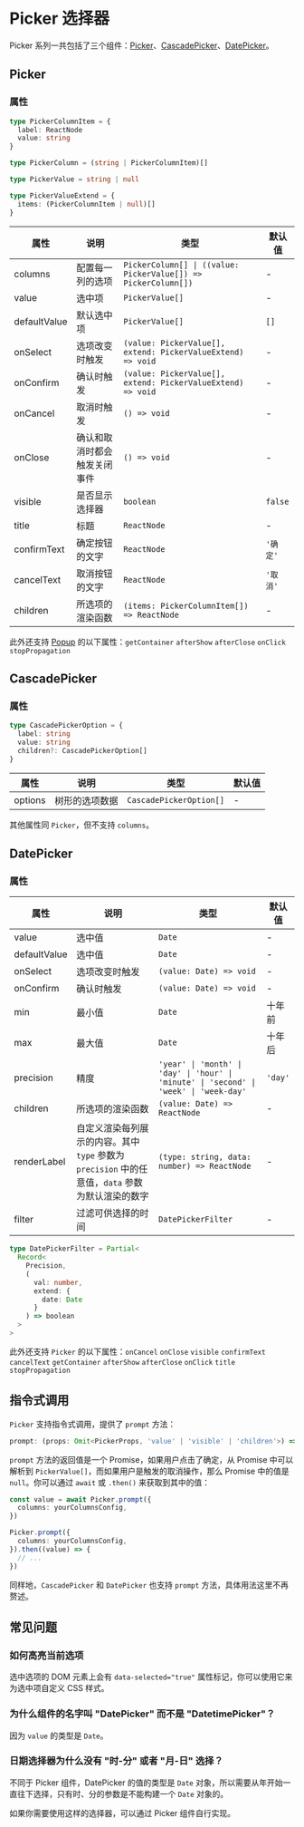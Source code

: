 # Picker 选择器

Picker 系列一共包括了三个组件：[Picker](#picker)、[CascadePicker](#cascadepicker)、[DatePicker](#datepicker)。

## Picker

<code src="./demos/demo1.tsx"></code>

### 属性

```typescript | pure
type PickerColumnItem = {
  label: ReactNode
  value: string
}

type PickerColumn = (string | PickerColumnItem)[]

type PickerValue = string | null

type PickerValueExtend = {
  items: (PickerColumnItem | null)[]
}
```

| 属性         | 说明                         | 类型                                                           | 默认值   |
| ------------ | ---------------------------- | -------------------------------------------------------------- | -------- |
| columns      | 配置每一列的选项             | `PickerColumn[] \| ((value: PickerValue[]) => PickerColumn[])` | -        |
| value        | 选中项                       | `PickerValue[]`                                                | -        |
| defaultValue | 默认选中项                   | `PickerValue[]`                                                | `[]`     |
| onSelect     | 选项改变时触发               | `(value: PickerValue[], extend: PickerValueExtend) => void`    | -        |
| onConfirm    | 确认时触发                   | `(value: PickerValue[], extend: PickerValueExtend) => void`    | -        |
| onCancel     | 取消时触发                   | `() => void`                                                   | -        |
| onClose      | 确认和取消时都会触发关闭事件 | `() => void`                                                   | -        |
| visible      | 是否显示选择器               | `boolean`                                                      | `false`  |
| title        | 标题                         | `ReactNode`                                                    | -        |
| confirmText  | 确定按钮的文字               | `ReactNode`                                                    | `'确定'` |
| cancelText   | 取消按钮的文字               | `ReactNode`                                                    | `'取消'` |
| children     | 所选项的渲染函数             | `(items: PickerColumnItem[]) => ReactNode`                     | -        |

此外还支持 [Popup](./popup) 的以下属性：`getContainer` `afterShow` `afterClose` `onClick` `stopPropagation`

## CascadePicker

<code src="../cascade-picker/demos/demo1.tsx"></code>

### 属性

```typescript
type CascadePickerOption = {
  label: string
  value: string
  children?: CascadePickerOption[]
}
```

| 属性    | 说明           | 类型                    | 默认值 |
| ------- | -------------- | ----------------------- | ------ |
| options | 树形的选项数据 | `CascadePickerOption[]` | -      |

其他属性同 `Picker`，但不支持 `columns`。

## DatePicker

<code src="../date-picker/demos/demo1.tsx"></code>

<code src="../date-picker/demos/demo2.tsx" debug></code>

### 属性

| 属性         | 说明                                                                                             | 类型                                                                                   | 默认值  |
| ------------ | ------------------------------------------------------------------------------------------------ | -------------------------------------------------------------------------------------- | ------- |
| value        | 选中值                                                                                           | `Date`                                                                                 | -       |
| defaultValue | 选中值                                                                                           | `Date`                                                                                 | -       |
| onSelect     | 选项改变时触发                                                                                   | `(value: Date) => void`                                                                | -       |
| onConfirm    | 确认时触发                                                                                       | `(value: Date) => void`                                                                | -       |
| min          | 最小值                                                                                           | `Date`                                                                                 | 十年前  |
| max          | 最大值                                                                                           | `Date`                                                                                 | 十年后  |
| precision    | 精度                                                                                             | `'year' \| 'month' \| 'day' \| 'hour' \| 'minute' \| 'second' \| 'week' \| 'week-day'` | `'day'` |
| children     | 所选项的渲染函数                                                                                 | `(value: Date) => ReactNode`                                                           | -       |
| renderLabel  | 自定义渲染每列展示的内容。其中 `type` 参数为 `precision` 中的任意值，`data` 参数为默认渲染的数字 | `(type: string, data: number) => ReactNode`                                            | -       |
| filter       | 过滤可供选择的时间                                                                               | `DatePickerFilter`                                                                     | -       |

```typescript | pure
type DatePickerFilter = Partial<
  Record<
    Precision,
    (
      val: number,
      extend: {
        date: Date
      }
    ) => boolean
  >
>
```

此外还支持 `Picker` 的以下属性：`onCancel` `onClose` `visible` `confirmText` `cancelText` `getContainer` `afterShow` `afterClose` `onClick` `title` `stopPropagation`

## 指令式调用

`Picker` 支持指令式调用，提供了 `prompt` 方法：

```typescript
prompt: (props: Omit<PickerProps, 'value' | 'visible' | 'children'>) => Promise<PickerValue[] | null>
```

`prompt` 方法的返回值是一个 Promise，如果用户点击了确定，从 Promise 中可以解析到 `PickerValue[]`，而如果用户是触发的取消操作，那么 Promise 中的值是 `null`。你可以通过 `await` 或 `.then()` 来获取到其中的值：

```ts
const value = await Picker.prompt({
  columns: yourColumnsConfig,
})
```

```ts
Picker.prompt({
  columns: yourColumnsConfig,
}).then((value) => {
  // ...
})
```

同样地，`CascadePicker` 和 `DatePicker` 也支持 `prompt` 方法，具体用法这里不再赘述。

## 常见问题

### 如何高亮当前选项

选中选项的 DOM 元素上会有 `data-selected="true"` 属性标记，你可以使用它来为选中项自定义 CSS 样式。

### 为什么组件的名字叫 "DatePicker" 而不是 "DatetimePicker"？

因为 `value` 的类型是 `Date`。

### 日期选择器为什么没有 "时-分" 或者 "月-日" 选择？

不同于 Picker 组件，DatePicker 的值的类型是 `Date` 对象，所以需要从年开始一直往下选择，只有时、分的参数是不能构建一个 `Date` 对象的。

如果你需要使用这样的选择器，可以通过 Picker 组件自行实现。
